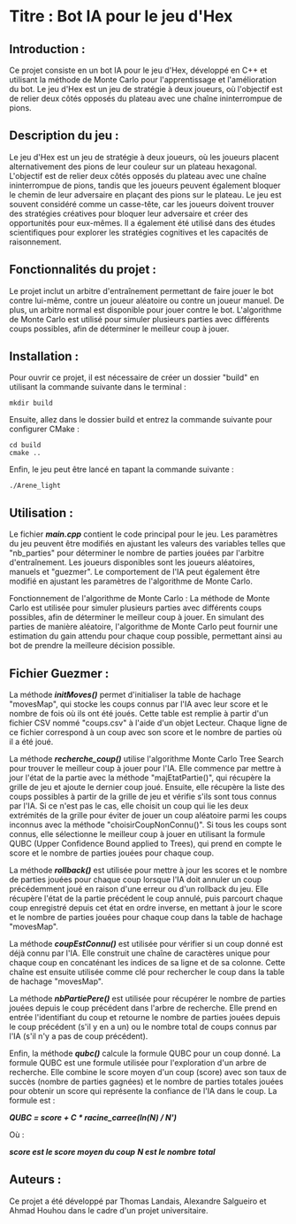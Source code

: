 # Titre : Bot IA pour le jeu d'Hex #

## Introduction : ##
Ce projet consiste en un bot IA pour le jeu d'Hex, développé en C++ et utilisant la méthode de Monte Carlo 
pour l'apprentissage et l'amélioration du bot. Le jeu d'Hex est un jeu de stratégie à deux joueurs, où 
l'objectif est de relier deux côtés opposés du plateau avec une chaîne ininterrompue de pions.

## Description du jeu : ##
Le jeu d'Hex est un jeu de stratégie à deux joueurs, où les joueurs placent alternativement des pions de 
leur couleur sur un plateau hexagonal. L'objectif est de relier deux côtés opposés du plateau avec une
chaîne ininterrompue de pions, tandis que les joueurs peuvent également bloquer le chemin de leur 
adversaire en plaçant des pions sur le plateau. Le jeu est souvent considéré comme un casse-tête, 
car les joueurs doivent trouver des stratégies créatives pour bloquer leur adversaire et créer des
opportunités pour eux-mêmes. Il a également été utilisé dans des études scientifiques pour explorer
les stratégies cognitives et les capacités de raisonnement.

## Fonctionnalités du projet : ##
Le projet inclut un arbitre d'entraînement permettant de faire jouer le bot contre lui-même, contre un joueur
aléatoire ou contre un joueur manuel. De plus, un arbitre normal est disponible pour jouer contre le bot.
L'algorithme de Monte Carlo est utilisé pour simuler plusieurs parties avec différents coups possibles, 
afin de déterminer le meilleur coup à jouer.

## Installation : ##
Pour ouvrir ce projet, il est nécessaire de créer un dossier "build" en utilisant la commande suivante dans
le terminal :

```
mkdir build
```

Ensuite, allez dans le dossier build et entrez la commande suivante pour configurer CMake :

```
cd build
cmake ..
```

Enfin, le jeu peut être lancé en tapant la commande suivante :

```
./Arene_light
```

## Utilisation : ##
Le fichier ***main.cpp*** contient le code principal pour le jeu. Les paramètres du jeu peuvent être modifiés 
en ajustant les valeurs des variables telles que "nb_parties" pour déterminer le nombre de parties jouées 
par l'arbitre d'entraînement. Les joueurs disponibles sont les joueurs aléatoires, manuels et "guezmer". 
Le comportement de l'IA peut également être modifié en ajustant les paramètres de l'algorithme de Monte Carlo.

Fonctionnement de l'algorithme de Monte Carlo :
La méthode de Monte Carlo est utilisée pour simuler plusieurs parties avec différents coups possibles, 
afin de déterminer le meilleur coup à jouer. En simulant des parties de manière aléatoire, l'algorithme 
de Monte Carlo peut fournir une estimation du gain attendu pour chaque coup possible, permettant ainsi au
bot de prendre la meilleure décision possible.

## Fichier Guezmer : ##
La méthode ***initMoves()*** permet d'initialiser la table de hachage "movesMap", qui stocke les coups connus par
l'IA avec leur score et le nombre de fois où ils ont été joués. Cette table est remplie à partir d'un fichier 
CSV nommé "coups.csv" à l'aide d'un objet Lecteur. Chaque ligne de ce fichier correspond à un coup avec son 
score et le nombre de parties où il a été joué.

La méthode ***recherche_coup()*** utilise l'algorithme Monte Carlo Tree Search pour trouver le meilleur coup à 
jouer pour l'IA. Elle commence par mettre à jour l'état de la partie avec la méthode "majEtatPartie()", qui 
récupère la grille de jeu et ajoute le dernier coup joué. Ensuite, elle récupère la liste des coups possibles 
à partir de la grille de jeu et vérifie s'ils sont tous connus par l'IA. Si ce n'est pas le cas, elle choisit 
un coup qui lie les deux extrémités de la grille pour éviter de jouer un coup aléatoire parmi les coups 
inconnus avec la méthode "choisirCoupNonConnu()". Si tous les coups sont connus, elle sélectionne le 
meilleur coup à jouer en utilisant la formule QUBC (Upper Confidence Bound applied to Trees), qui 
prend en compte le score et le nombre de parties jouées pour chaque coup.

La méthode ***rollback()***  est utilisée pour mettre à jour les scores et le nombre de parties jouées pour 
chaque coup lorsque l'IA doit annuler un coup précédemment joué en raison d'une erreur ou d'un rollback 
du jeu. Elle récupère l'état de la partie précédent le coup annulé, puis parcourt chaque coup enregistré 
depuis cet état en ordre inverse, en mettant à jour le score et le nombre de parties jouées pour chaque 
coup dans la table de hachage "movesMap".

La méthode ***coupEstConnu()*** est utilisée pour vérifier si un coup donné est déjà connu par l'IA.
Elle construit une chaîne de caractères unique pour chaque coup en concaténant les indices de sa ligne 
et de sa colonne. Cette chaîne est ensuite utilisée comme clé pour rechercher le coup dans la table de 
hachage "movesMap".

La méthode ***nbPartiePere()*** est utilisée pour récupérer le nombre de parties jouées depuis le coup précédent 
dans l'arbre de recherche. Elle prend en entrée l'identifiant du coup et retourne le nombre de parties jouées 
depuis le coup précédent (s'il y en a un) ou le nombre total de coups connus par l'IA (s'il n'y a pas de coup 
précédent).

Enfin, la méthode ***qubc()*** calcule la formule QUBC pour un coup donné. La formule QUBC est une formule 
utilisée pour l'exploration d'un arbre de recherche. Elle combine le score moyen d'un coup (score) avec 
son taux de succès (nombre de parties gagnées) et le nombre de parties totales jouées pour obtenir un 
score qui représente la confiance de l'IA dans le coup. La formule est :

***QUBC = score + C * racine_carree(ln(N) / N')***

Où :

***score est le score moyen du coup***
***N est le nombre total***

## Auteurs : ##
Ce projet a été développé par Thomas Landais, Alexandre Salgueiro et Ahmad Houhou dans le cadre d'un projet 
universitaire.
